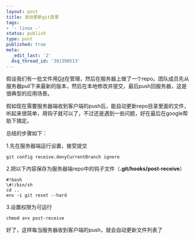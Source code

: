 ```yaml
---
layout: post
title: 自动更新git目录
tags:
- '- linux -'
status: publish
type: post
published: true
meta:
  _edit_last: '2'
  dsq_thread_id: '391398513'
---
```


假设我们有一批文件用[Git](http://git-scm.com)在管理，然后在服务器上做了一个repo。团队成员先从服务器pull下来最新的版本，然后在本地修改并提交，最后push回服务器，这是很典型的应用场景。

假如现在需要服务器端收到客户端的push后，能自动更新repo目录里面的文件，听起来很简单，用钩子就可以了，不过还是遇到一些问题，好在最后在google帮助下搞定。

总结的步骤如下：

1.先在服务器端运行设置，接受提交

    git config receive.denyCurrentBranch ignore

2.把以下内容保存为服务器端repo中的钩子文件（**.git/hooks/post-receive**）

    #!bash
    \#!/bin/sh
    cd ..
    env -i git reset --hard

3.设置权限为可运行

    chmod a+x post-receive

好了，这样每当服务器收到客户端的push，就会自动更新文件列表了
